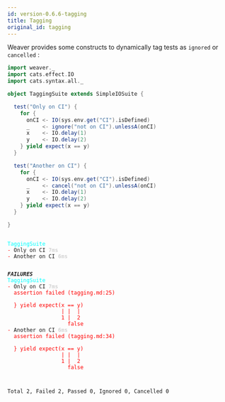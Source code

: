 ```yaml
---
id: version-0.6.6-tagging
title: Tagging
original_id: tagging
---
```


Weaver provides some constructs to dynamically tag tests as `ignored` or `cancelled` :

```scala
import weaver._
import cats.effect.IO
import cats.syntax.all._

object TaggingSuite extends SimpleIOSuite {

  test("Only on CI") {
    for {
      onCI <- IO(sys.env.get("CI").isDefined)
      _    <- ignore("not on CI").unlessA(onCI)
      x    <- IO.delay(1)
      y    <- IO.delay(2)
    } yield expect(x == y)
  }

  test("Another on CI") {
    for {
      onCI <- IO(sys.env.get("CI").isDefined)
      _    <- cancel("not on CI").unlessA(onCI)
      x    <- IO.delay(1)
      y    <- IO.delay(2)
    } yield expect(x == y)
  }

}
```

<div class='terminal'><pre><code class = 'nohighlight'>
<span style='color: cyan'>TaggingSuite</span>
<span style='color: red'>-&nbsp;</span>Only&nbsp;on&nbsp;CI&nbsp;<span style='color: lightgray'><b>7ms</span></b>
<span style='color: red'>-&nbsp;</span>Another&nbsp;on&nbsp;CI&nbsp;<span style='color: lightgray'><b>6ms</span></b>

<span style='color: red'>*************</span>FAILURES<span style='color: red'>*************</span>
<span style='color: cyan'>TaggingSuite</span>
<span style='color: red'>-&nbsp;</span>Only&nbsp;on&nbsp;CI&nbsp;<span style='color: lightgray'><b>7ms</span></b><br /><span style='color: red'>&nbsp;&nbsp;assertion&nbsp;failed&nbsp;(tagging.md:25)<br /><br />&nbsp;&nbsp;}&nbsp;yield&nbsp;expect(x&nbsp;==&nbsp;y)<br />&nbsp;&nbsp;&nbsp;&nbsp;&nbsp;&nbsp;&nbsp;&nbsp;&nbsp;&nbsp;&nbsp;&nbsp;&nbsp;&nbsp;&nbsp;&nbsp;&nbsp;|&nbsp;|&nbsp;&nbsp;|<br />&nbsp;&nbsp;&nbsp;&nbsp;&nbsp;&nbsp;&nbsp;&nbsp;&nbsp;&nbsp;&nbsp;&nbsp;&nbsp;&nbsp;&nbsp;&nbsp;&nbsp;1&nbsp;|&nbsp;&nbsp;2<br />&nbsp;&nbsp;&nbsp;&nbsp;&nbsp;&nbsp;&nbsp;&nbsp;&nbsp;&nbsp;&nbsp;&nbsp;&nbsp;&nbsp;&nbsp;&nbsp;&nbsp;&nbsp;&nbsp;false</span>
<span style='color: red'>-&nbsp;</span>Another&nbsp;on&nbsp;CI&nbsp;<span style='color: lightgray'><b>6ms</span></b><br /><span style='color: red'>&nbsp;&nbsp;assertion&nbsp;failed&nbsp;(tagging.md:34)<br /><br />&nbsp;&nbsp;}&nbsp;yield&nbsp;expect(x&nbsp;==&nbsp;y)<br />&nbsp;&nbsp;&nbsp;&nbsp;&nbsp;&nbsp;&nbsp;&nbsp;&nbsp;&nbsp;&nbsp;&nbsp;&nbsp;&nbsp;&nbsp;&nbsp;&nbsp;|&nbsp;|&nbsp;&nbsp;|<br />&nbsp;&nbsp;&nbsp;&nbsp;&nbsp;&nbsp;&nbsp;&nbsp;&nbsp;&nbsp;&nbsp;&nbsp;&nbsp;&nbsp;&nbsp;&nbsp;&nbsp;1&nbsp;|&nbsp;&nbsp;2<br />&nbsp;&nbsp;&nbsp;&nbsp;&nbsp;&nbsp;&nbsp;&nbsp;&nbsp;&nbsp;&nbsp;&nbsp;&nbsp;&nbsp;&nbsp;&nbsp;&nbsp;&nbsp;&nbsp;false</span>

Total&nbsp;2,&nbsp;Failed&nbsp;2,&nbsp;Passed&nbsp;0,&nbsp;Ignored&nbsp;0,&nbsp;Cancelled&nbsp;0
</code></pre></div>
